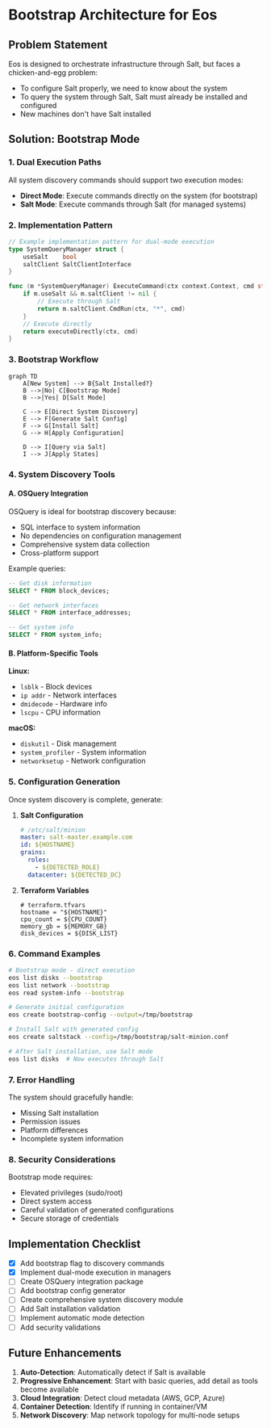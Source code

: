 # Bootstrap Architecture for Eos

## Problem Statement

Eos is designed to orchestrate infrastructure through Salt, but faces a chicken-and-egg problem:
- To configure Salt properly, we need to know about the system
- To query the system through Salt, Salt must already be installed and configured
- New machines don't have Salt installed

## Solution: Bootstrap Mode

### 1. Dual Execution Paths

All system discovery commands should support two execution modes:
- **Direct Mode**: Execute commands directly on the system (for bootstrap)
- **Salt Mode**: Execute commands through Salt (for managed systems)

### 2. Implementation Pattern

```go
// Example implementation pattern for dual-mode execution
type SystemQueryManager struct {
    useSalt    bool
    saltClient SaltClientInterface
}

func (m *SystemQueryManager) ExecuteCommand(ctx context.Context, cmd string) (string, error) {
    if m.useSalt && m.saltClient != nil {
        // Execute through Salt
        return m.saltClient.CmdRun(ctx, "*", cmd)
    }
    // Execute directly
    return executeDirectly(ctx, cmd)
}
```

### 3. Bootstrap Workflow

```mermaid
graph TD
    A[New System] --> B{Salt Installed?}
    B -->|No| C[Bootstrap Mode]
    B -->|Yes| D[Salt Mode]
    
    C --> E[Direct System Discovery]
    E --> F[Generate Salt Config]
    F --> G[Install Salt]
    G --> H[Apply Configuration]
    
    D --> I[Query via Salt]
    I --> J[Apply States]
```

### 4. System Discovery Tools

#### A. OSQuery Integration

OSQuery is ideal for bootstrap discovery because:
- SQL interface to system information
- No dependencies on configuration management
- Comprehensive system data collection
- Cross-platform support

Example queries:
```sql
-- Get disk information
SELECT * FROM block_devices;

-- Get network interfaces
SELECT * FROM interface_addresses;

-- Get system info
SELECT * FROM system_info;
```

#### B. Platform-Specific Tools

**Linux:**
- `lsblk` - Block devices
- `ip addr` - Network interfaces
- `dmidecode` - Hardware info
- `lscpu` - CPU information

**macOS:**
- `diskutil` - Disk management
- `system_profiler` - System information
- `networksetup` - Network configuration

### 5. Configuration Generation

Once system discovery is complete, generate:

1. **Salt Configuration**
   ```yaml
   # /etc/salt/minion
   master: salt-master.example.com
   id: ${HOSTNAME}
   grains:
     roles:
       - ${DETECTED_ROLE}
     datacenter: ${DETECTED_DC}
   ```

2. **Terraform Variables**
   ```hcl
   # terraform.tfvars
   hostname = "${HOSTNAME}"
   cpu_count = ${CPU_COUNT}
   memory_gb = ${MEMORY_GB}
   disk_devices = ${DISK_LIST}
   ```

### 6. Command Examples

```bash
# Bootstrap mode - direct execution
eos list disks --bootstrap
eos list network --bootstrap
eos read system-info --bootstrap

# Generate initial configuration
eos create bootstrap-config --output=/tmp/bootstrap

# Install Salt with generated config
eos create saltstack --config=/tmp/bootstrap/salt-minion.conf

# After Salt installation, use Salt mode
eos list disks  # Now executes through Salt
```

### 7. Error Handling

The system should gracefully handle:
- Missing Salt installation
- Permission issues
- Platform differences
- Incomplete system information

### 8. Security Considerations

Bootstrap mode requires:
- Elevated privileges (sudo/root)
- Direct system access
- Careful validation of generated configurations
- Secure storage of credentials

## Implementation Checklist

- [x] Add bootstrap flag to discovery commands
- [x] Implement dual-mode execution in managers
- [ ] Create OSQuery integration package
- [ ] Add bootstrap config generator
- [ ] Create comprehensive system discovery module
- [ ] Add Salt installation validation
- [ ] Implement automatic mode detection
- [ ] Add security validations

## Future Enhancements

1. **Auto-Detection**: Automatically detect if Salt is available
2. **Progressive Enhancement**: Start with basic queries, add detail as tools become available
3. **Cloud Integration**: Detect cloud metadata (AWS, GCP, Azure)
4. **Container Detection**: Identify if running in container/VM
5. **Network Discovery**: Map network topology for multi-node setups